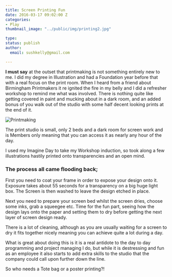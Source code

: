 ```yaml
---
title: Screen Printing Fun
date: 2016-03-17 09:02:00 Z
categories:
- Play
thumbnail_image: "../public/img/printing2.jpg"

type: 
status: publish
author:
  email: sushkelly@gmail.com

---
```


**I must say** at the outset that printmaking is not something entirely new to me. I did my degree in Illustration and had a Foundation year before that with a real focus on the print room. When I heard from a friend about Birmingham Printmakers it re ignited the fire in my belly and I did a refresher workshop to remind me what was involved. There is nothing quite like getting covered in paint and mucking about in a dark room, and an added bonus of you walk out of the studio with some half decent looking prints at the end of it.

<p><img  src="{{ site.baseurl }}/assets/printing2.jpg" alt="Printmaking"  /></p><!--more-->
The print studio is small, only 2 beds and a dark room for screen work and is Members only meaning that you can access it as nearly any hour of the day.

I used my Imagine Day to take my Workshop induction, so took along a few illustrations hastily printed onto transparencies and an open mind.

<h3>The process all came flooding back; </h3>

First you need to coat your frame in order to expose your design onto it. Exposure takes about 55 seconds for a transparency on a big huge light box. The Screen is then washed to leave the design etched in place.

Next you need to prepare your screen bed whilst the screen dries, choose some inks, grab a squeegee etc. Time for the fun part, seeing how the design lays onto the paper and setting them to dry before getting the next layer of screen design ready.

There is a lot of cleaning, although as you are usually waiting for a screen to dry it fits together nicely meaning you can achieve quite a lot during a day. 

What is great about doing this is it is a real antidote to the day to day programming and project managing I do, but while it is destressing and fun as an employee it also starts to add extra skills to the studio that the company could call upon further down the line.

So who needs a Tote bag or a poster printing?!